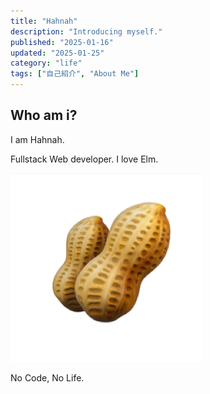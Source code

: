 ```yaml
---
title: "Hahnah"
description: "Introducing myself."
published: "2025-01-16"
updated: "2025-01-25"
category: "life"
tags: ["自己紹介", "About Me"]
---
```


## Who am i?

I am Hahnah.

Fullstack Web developer. I love Elm.

![nuts](/content/life-blog/aaa/assets/nuts.png)

No Code, No Life.
